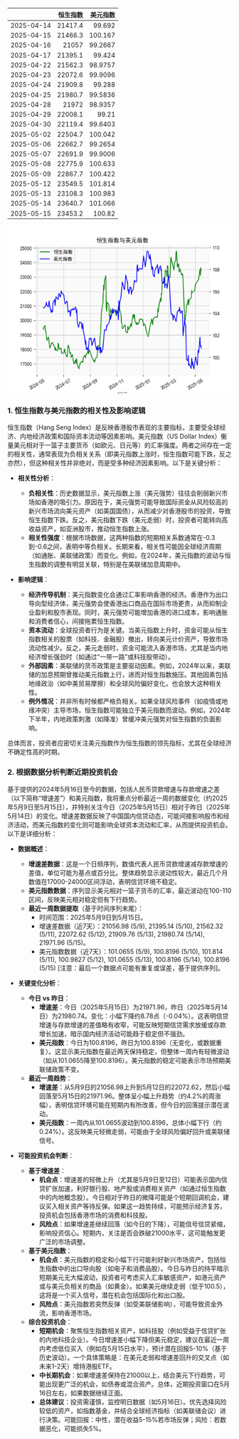 |            |   恒生指数 |   美元指数 |
|:-----------|-----------:|-----------:|
| 2025-04-14 |    21417.4 |    99.692  |
| 2025-04-15 |    21466.3 |   100.167  |
| 2025-04-16 |    21057   |    99.2667 |
| 2025-04-17 |    21395.1 |    99.424  |
| 2025-04-22 |    21562.3 |    98.9757 |
| 2025-04-23 |    22072.6 |    99.9096 |
| 2025-04-24 |    21909.8 |    99.288  |
| 2025-04-25 |    21980.7 |    99.5836 |
| 2025-04-28 |    21972   |    98.9357 |
| 2025-04-29 |    22008.1 |    99.21   |
| 2025-04-30 |    22119.4 |    99.6403 |
| 2025-05-02 |    22504.7 |   100.042  |
| 2025-05-06 |    22662.7 |    99.2654 |
| 2025-05-07 |    22691.9 |    99.9006 |
| 2025-05-08 |    22775.9 |   100.633  |
| 2025-05-09 |    22867.7 |   100.422  |
| 2025-05-12 |    23549.5 |   101.814  |
| 2025-05-13 |    23108.3 |   100.983  |
| 2025-05-14 |    23640.7 |   101.066  |
| 2025-05-15 |    23453.2 |   100.82   |

![图](RSI_USDX.png)

### 1. 恒生指数与美元指数的相关性及影响逻辑

恒生指数（Hang Seng Index）是反映香港股市表现的主要指标，主要受全球经济、内地经济政策和国际资本流动等因素影响。美元指数（US Dollar Index）衡量美元相对于一篮子主要货币（如欧元、日元等）的汇率强度。两者之间存在一定的相关性，通常表现为负相关关系（即美元指数上涨时，恒生指数可能下跌，反之亦然），但这种相关性并非绝对，而是受多种经济因素影响。以下是关键分析：

- **相关性分析**：
  - **负相关性**：历史数据显示，美元指数上涨（美元强势）往往会削弱新兴市场如香港的吸引力。原因在于，美元强势可能导致国际资金从风险较高的新兴市场流向美元资产（如美国国债），从而减少对香港股市的投资，导致恒生指数下跌。反之，美元指数下跌（美元走弱）时，投资者可能转向高收益资产，如亚洲股市，推动恒生指数上涨。
  - **相关性强度**：根据市场数据，这两种指数的短期相关系数通常在-0.3到-0.6之间，表明中等负相关。长期来看，相关性可能因全球经济周期（如通胀、美联储政策）而变化。例如，在2024年，美元指数的波动与恒生指数的调整有明显关联，特别是在美联储加息周期中。

- **影响逻辑**：
  - **经济传导机制**：美元指数变化会通过汇率影响香港的经济。香港作为出口导向型经济体，美元强势会使香港出口商品在国际市场更贵，从而抑制企业盈利和股市表现。同时，美元强势可能增加香港的进口成本，影响通胀和消费者信心，间接拖累恒生指数。
  - **资本流动**：全球投资者行为是关键。当美元指数上升时，资金可能从恒生指数相关的股票（如科技、金融股）撤出，转向美元计价资产，导致市场流动性减少。反之，美元走弱时，资金可能流入香港市场，尤其是当内地经济增长强劲时（如通过“一带一路”或科技股带动）。
  - **外部因素**：美联储的货币政策是主要驱动因素。例如，2024年以来，美联储的加息预期曾推动美元指数上行，进而对恒生指数施压。其他因素包括地缘政治（如中美贸易摩擦）和全球风险偏好变化，也会放大这种相关性。
  - **例外情况**：并非所有时候都严格负相关。如果全球风险事件（如疫情或地缘冲突）主导市场，恒生指数可能独立于美元指数而波动。例如，2024年下半年，内地政策刺激（如降准）曾缓冲美元强势对恒生指数的负面影响。

总体而言，投资者应密切关注美元指数作为恒生指数的领先指标，尤其在全球经济不确定性高的时期。

### 2. 根据数据分析判断近期投资机会

基于提供的2024年5月16日至今的数据，包括人民币贷款增速与存款增速之差（以下简称“增速差”）和美元指数，我将重点分析最近一周的数据变化（约2025年5月9日至5月15日），并特别关注今日（2025年5月15日）相对于昨日（2025年5月14日）的变化。增速差数据反映了中国国内信贷动态，可能间接影响股市和经济活动，而美元指数的变化则可能影响全球资本流动和汇率，从而提供投资机会。以下是详细分析：

- **数据概述**：
  - **增速差数据**：这是一个日频序列，数值代表人民币贷款增速减存款增速的差值，单位可能为基点或百分比。整体趋势显示波动性较大，最近几个月数值在17000-24000区间浮动，表明信贷环境不稳定。
  - **美元指数数据**：序列显示美元相对一篮子货币的汇率，最近波动在100-110区间，反映美元相对稳定但有下行趋势。
  - **最近一周数据提取**（基于时间序列末尾）：
    - 时间范围：2025年5月9日到5月15日。
    - 增速差数据（近7天）：21056.98 (5/9), 21395.14 (5/10), 21562.32 (5/11), 22072.62 (5/12), 21909.76 (5/13), 21980.74 (5/14), 21971.96 (5/15)。
    - 美元指数数据（近7天）：101.0655 (5/9), 100.8196 (5/10), 101.814 (5/11), 100.9827 (5/12), 101.0655 (5/13), 100.8196 (5/14), 100.8196 (5/15) [注意：最后一个数据点可能有重复或误差，基于提供序列]。

- **关键变化分析**：
  - **今日 vs 昨日**：
    - **增速差**：今日（2025年5月15日）为21971.96，昨日（2025年5月14日）为21980.74。变化：小幅下降约8.78点（-0.04%）。这表明信贷增速与存款增速的差值略有收窄，可能反映短期信贷需求放缓或存款增长加速，暗示国内经济活动可能趋于稳定但不强劲。
    - **美元指数**：今日为100.8196，昨日为100.8196（无变化，或数据重复）。这显示美元指数在最近两天保持稳定，但整体一周内有轻微波动（如从101.0655降至100.8196）。美元指数的稳定可能表示市场预期美联储政策不变。
  - **最近一周趋势**：
    - **增速差**：从5月9日的21056.98上升到5月12日的22072.62，然后小幅回落至5月15日的21971.96。整体呈小幅上升趋势（约4.2%的周涨幅），表明信贷环境可能在短期内有所改善，但今日的回落提示潜在波动。
    - **美元指数**：一周内从101.0655波动到100.8196，总体小幅下行（约0.24%）。这反映美元轻微走弱，可能由于全球风险偏好回升或美联储信号。

- **可能投资机会判断**：
  - **基于增速差**：
    - **机会点**：增速差的轻微上升（尤其是5月9日至12日）可能表示国内信贷扩张加速，利好银行股、地产股或消费相关资产（如通过恒生指数中的内地概念股）。今日相对于昨日的微降可能是个短期回调机会，建议买入相关资产等待反弹。如果这一趋势持续，可能预示经济复苏，投资机会包括香港市场的消费和科技股。
    - **风险点**：如果增速差继续回落（如今日的下降），可能信号信贷紧缩，影响投资信心。短期内，关注是否会跌破21000水平，这可能触发更广泛的市场调整。
  - **基于美元指数**：
    - **机会点**：美元指数的稳定和小幅下行可能利好新兴市场资产，包括恒生指数中的出口导向股（如电子和消费品股）。今日与昨日的持平暗示短期美元无大幅波动，投资者可考虑买入汇率敏感资产，如港元资产或与美元负相关的商品（如黄金）。如果美元继续走弱（低于100.5），这将是一个买入信号，潜在机会包括国际化和出口股。
    - **风险点**：美元指数若突然反弹（如受美联储影响），可能导致资金外流，影响香港市场。
  - **综合投资机会**：
    - **短期机会**：聚焦恒生指数相关资产，如科技股（例如受益于信贷扩张的内地科技企业）。今日增速差小幅下降但美元稳定，建议在最近一周内考虑低位买入（例如在5月15日水平），预计潜在回报5-10%（基于历史波动）。一个具体策略是：在美元走弱和增速差回升的交叉点（如未来1-2天）增持港股ETF。
    - **中长期机会**：如果增速差保持在21000以上，结合美元下行趋势，可能出现更广泛的机会，如债券或混合资产。总体，近期投资窗口在5月16日左右，如果数据继续正面。
    - **总体建议**：投资需谨慎，监控明日数据（如5月16日）。优先选择风险较低的资产，如指数基金，并结合全球经济指标（如美联储会议）进行决策。可能回报：中性，潜在收益5-15%若市场反弹；风险：若数据恶化，可能损失5%。